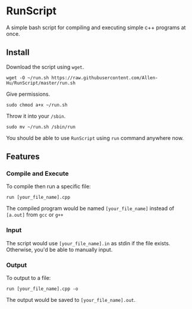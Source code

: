 # RunScript
A simple bash script for compiling and executing simple c++ programs at once.

## Install

Download the script using `wget`.
```
wget -O ~/run.sh https://raw.githubusercontent.com/Allen-Hu/RunScript/master/run.sh
```

Give permissions.
```
sudo chmod a+x ~/run.sh
```

Throw it into your `/sbin`.
```
sudo mv ~/run.sh /sbin/run
```

You should be able to use `RunScript` using `run` command anywhere now.

## Features

### Compile and Execute
To compile then run a specific file:
```
run [your_file_name].cpp
```
The compiled program would be named `[your_file_name]` instead of `[a.out]` from `gcc` or `g++`

### Input
The script would use `[your_file_name].in` as stdin if the file exists.
Otherwise, you'd be able to manually input.

### Output
To output to a file:
```
run [your_file_name].cpp -o
```
The output would be saved to `[your_file_name].out`.
